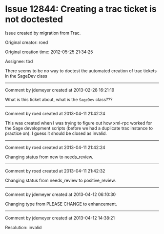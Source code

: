 # Issue 12844: Creating a trac ticket is not doctested

Issue created by migration from Trac.

Original creator: roed

Original creation time: 2012-05-25 21:34:25

Assignee: tbd

There seems to be no way to doctest the automated creation of trac tickets in the SageDev class


---

Comment by jdemeyer created at 2013-02-28 16:21:19

What is this ticket about, what is the `SageDev` class???


---

Comment by roed created at 2013-04-11 21:42:24

This was created when I was trying to figure out how xml-rpc worked for the Sage development scripts (before we had a duplicate trac instance to practice on).  I guess it should be closed as invalid.


---

Comment by roed created at 2013-04-11 21:42:24

Changing status from new to needs_review.


---

Comment by roed created at 2013-04-11 21:42:32

Changing status from needs_review to positive_review.


---

Comment by jdemeyer created at 2013-04-12 06:10:30

Changing type from PLEASE CHANGE to enhancement.


---

Comment by jdemeyer created at 2013-04-12 14:38:21

Resolution: invalid
